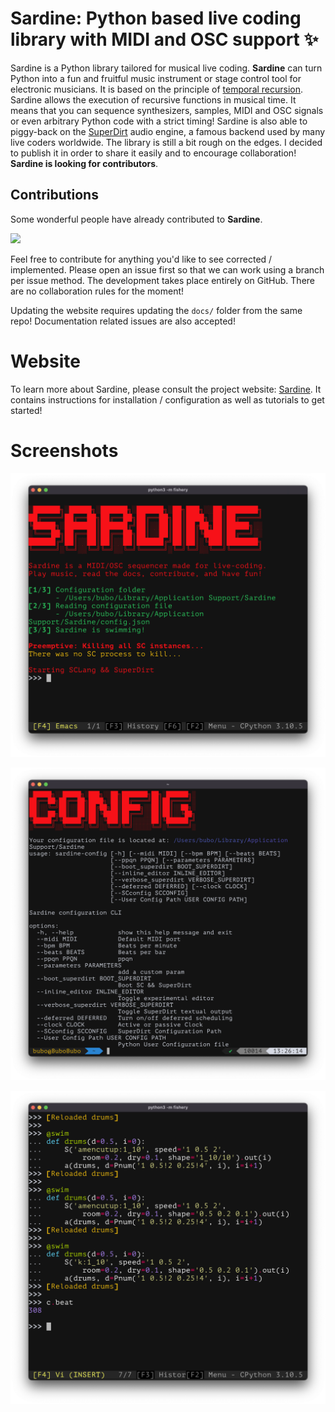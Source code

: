 # Sardine: Python based live coding library with MIDI and OSC support ✨

Sardine is a Python library tailored for musical live coding. **Sardine** can turn Python into a fun and fruitful music instrument or stage control tool for electronic musicians. It is based on the principle of [temporal recursion](http://extempore.moso.com.au/temporal_recursion.html). Sardine allows the execution of recursive functions in musical time. It means that you can sequence synthesizers, samples, MIDI and OSC signals or even arbitrary Python code with a strict timing! Sardine is also able to piggy-back on the [SuperDirt](https://github.com/musikinformatik/SuperDirt) audio engine, a famous backend used by many live coders worldwide. The library is still a bit rough on the edges. I decided to publish it in order to share it easily and to encourage collaboration! **Sardine is looking for contributors**.

## Contributions

Some wonderful people have already contributed to **Sardine**. 

<a href="https://github.com/bubobubobubobubo/sardine/graphs/contributors">
  <img src="https://contrib.rocks/image?repo=bubobubobubobubo/sardine" />
</a>

Feel free to contribute for anything you'd like to see corrected / implemented. Please open an issue first so that we can work using a branch per issue method. The development takes place entirely on GitHub. There are no collaboration rules for the moment!

Updating the website requires updating the `docs/` folder from the same repo! Documentation related issues are also accepted!

# Website
To learn more about Sardine, please consult the project website: [Sardine](https://sardine.raphaelforment.fr). It contains instructions for installation / configuration as well as tutorials to get started!

# Screenshots

![sardine-boot-screen](pictures/sardine_boot_screen.png)

![sardine-config-screen](pictures/sardine_config_screen.png)

![sardine-usage](pictures/sardine_usage.png)

